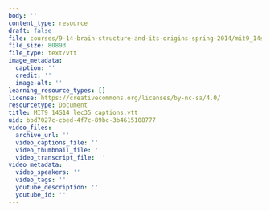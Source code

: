 ```yaml
---
body: ''
content_type: resource
draft: false
file: courses/9-14-brain-structure-and-its-origins-spring-2014/mit9_14s14_lec35_captions.vtt
file_size: 80893
file_type: text/vtt
image_metadata:
  caption: ''
  credit: ''
  image-alt: ''
learning_resource_types: []
license: https://creativecommons.org/licenses/by-nc-sa/4.0/
resourcetype: Document
title: MIT9_14S14_lec35_captions.vtt
uid: bbd7027c-cbed-4f7c-89bc-3b4615108777
video_files:
  archive_url: ''
  video_captions_file: ''
  video_thumbnail_file: ''
  video_transcript_file: ''
video_metadata:
  video_speakers: ''
  video_tags: ''
  youtube_description: ''
  youtube_id: ''
---
```

